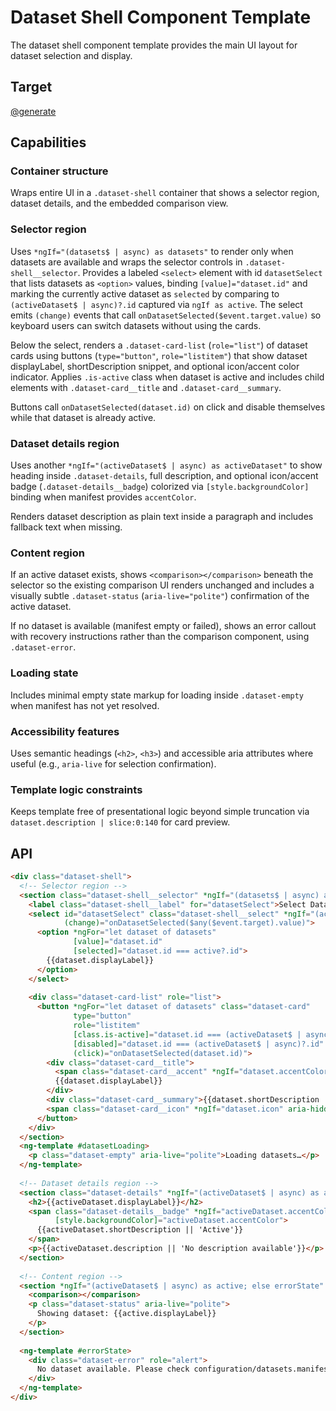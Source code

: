 # Dataset Shell Component Template

The dataset shell component template provides the main UI layout for dataset selection and display.

## Target

[@generate](../../../../src/app/components/datasets/dataset-shell.component.html)

## Capabilities

### Container structure

Wraps entire UI in a `.dataset-shell` container that shows a selector region, dataset details, and the embedded comparison view.

### Selector region

Uses `*ngIf="(datasets$ | async) as datasets"` to render only when datasets are available and wraps the selector controls in `.dataset-shell__selector`. Provides a labeled `<select>` element with id `datasetSelect` that lists datasets as `<option>` values, binding `[value]="dataset.id"` and marking the currently active dataset as `selected` by comparing to `(activeDataset$ | async)?.id` captured via `ngIf as active`. The select emits `(change)` events that call `onDatasetSelected($event.target.value)` so keyboard users can switch datasets without using the cards.

Below the select, renders a `.dataset-card-list` (`role="list"`) of dataset cards using buttons (`type="button"`, `role="listitem"`) that show dataset displayLabel, shortDescription snippet, and optional icon/accent color indicator. Applies `.is-active` class when dataset is active and includes child elements with `.dataset-card__title` and `.dataset-card__summary`.

Buttons call `onDatasetSelected(dataset.id)` on click and disable themselves while that dataset is already active.

### Dataset details region

Uses another `*ngIf="(activeDataset$ | async) as activeDataset"` to show heading inside `.dataset-details`, full description, and optional icon/accent badge (`.dataset-details__badge`) colorized via `[style.backgroundColor]` binding when manifest provides `accentColor`.

Renders dataset description as plain text inside a paragraph and includes fallback text when missing.

### Content region

If an active dataset exists, shows `<comparison></comparison>` beneath the selector so the existing comparison UI renders unchanged and includes a visually subtle `.dataset-status` (`aria-live="polite"`) confirmation of the active dataset.

If no dataset is available (manifest empty or failed), shows an error callout with recovery instructions rather than the comparison component, using `.dataset-error`.

### Loading state

Includes minimal empty state markup for loading inside `.dataset-empty` when manifest has not yet resolved.

### Accessibility features

Uses semantic headings (`<h2>`, `<h3>`) and accessible aria attributes where useful (e.g., `aria-live` for selection confirmation).

### Template logic constraints

Keeps template free of presentational logic beyond simple truncation via `dataset.description | slice:0:140` for card preview.

## API

```html { .api }
<div class="dataset-shell">
  <!-- Selector region -->
  <section class="dataset-shell__selector" *ngIf="(datasets$ | async) as datasets; else datasetLoading">
    <label class="dataset-shell__label" for="datasetSelect">Select Dataset</label>
    <select id="datasetSelect" class="dataset-shell__select" *ngIf="(activeDataset$ | async) as active"
            (change)="onDatasetSelected($any($event.target).value)">
      <option *ngFor="let dataset of datasets" 
              [value]="dataset.id" 
              [selected]="dataset.id === active?.id">
        {{dataset.displayLabel}}
      </option>
    </select>
    
    <div class="dataset-card-list" role="list">
      <button *ngFor="let dataset of datasets" class="dataset-card"
              type="button" 
              role="listitem"
              [class.is-active]="dataset.id === (activeDataset$ | async)?.id"
              [disabled]="dataset.id === (activeDataset$ | async)?.id"
              (click)="onDatasetSelected(dataset.id)">
        <div class="dataset-card__title">
          <span class="dataset-card__accent" *ngIf="dataset.accentColor" [style.backgroundColor]="dataset.accentColor"></span>
          {{dataset.displayLabel}}
        </div>
        <div class="dataset-card__summary">{{dataset.shortDescription || (dataset.description | slice:0:140)}}</div>
        <span class="dataset-card__icon" *ngIf="dataset.icon" aria-hidden="true">{{dataset.icon}}</span>
      </button>
    </div>
  </section>
  <ng-template #datasetLoading>
    <p class="dataset-empty" aria-live="polite">Loading datasets…</p>
  </ng-template>
  
  <!-- Dataset details region -->
  <section class="dataset-details" *ngIf="(activeDataset$ | async) as activeDataset">
    <h2>{{activeDataset.displayLabel}}</h2>
    <span class="dataset-details__badge" *ngIf="activeDataset.accentColor"
          [style.backgroundColor]="activeDataset.accentColor">
      {{activeDataset.shortDescription || 'Active'}}
    </span>
    <p>{{activeDataset.description || 'No description available'}}</p>
  </section>
  
  <!-- Content region -->
  <section *ngIf="(activeDataset$ | async) as active; else errorState" class="dataset-content">
    <comparison></comparison>
    <p class="dataset-status" aria-live="polite">
      Showing dataset: {{active.displayLabel}}
    </p>
  </section>
  
  <ng-template #errorState>
    <div class="dataset-error" role="alert">
      No dataset available. Please check configuration/datasets.manifest.json.
    </div>
  </ng-template>
</div>
```
